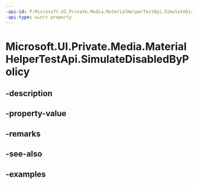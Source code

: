 ```yaml
---
-api-id: P:Microsoft.UI.Private.Media.MaterialHelperTestApi.SimulateDisabledByPolicy
-api-type: winrt property
---
```


# Microsoft.UI.Private.Media.MaterialHelperTestApi.SimulateDisabledByPolicy

<!--
public static bool SimulateDisabledByPolicy { get; set; }
-->


## -description

## -property-value

## -remarks

## -see-also

## -examples



